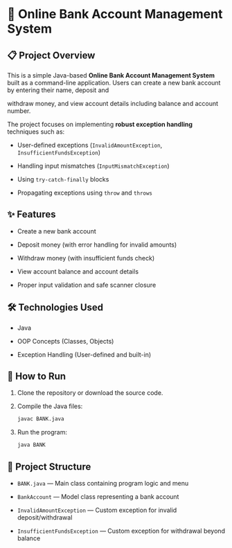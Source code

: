 # 🏦 Online Bank Account Management System

## 📋 Project Overview
This is a simple Java-based **Online Bank Account Management System** built as a command-line application. Users can create a new bank account by entering their name, deposit and

withdraw money, and view account details including balance and account number.


The project focuses on implementing **robust exception handling** techniques such as:

- User-defined exceptions (`InvalidAmountException`, `InsufficientFundsException`)
  
- Handling input mismatches (`InputMismatchException`)
  
- Using `try-catch-finally` blocks
   
- Propagating exceptions using `throw` and `throws`


## ✨ Features

- Create a new bank account
  
- Deposit money (with error handling for invalid amounts)
  
- Withdraw money (with insufficient funds check)
  
- View account balance and account details
  
- Proper input validation and safe scanner closure
  

## 🛠️ Technologies Used

- Java
  
- OOP Concepts (Classes, Objects)
  
- Exception Handling (User-defined and built-in)
  

## 🚀 How to Run

1. Clone the repository or download the source code.

2. Compile the Java files:
   ```bash
   javac BANK.java
   ```
  
3. Run the program:
   ```bash
   java BANK
   ```
   

## 📂 Project Structure

- `BANK.java` — Main class containing program logic and menu
  
- `BankAccount` — Model class representing a bank account
  
- `InvalidAmountException` — Custom exception for invalid deposit/withdrawal
  
- `InsufficientFundsException` — Custom exception for withdrawal beyond balance
